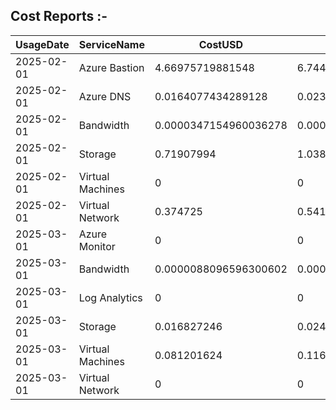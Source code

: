 ## Cost Reports :- 
<p></p>

|UsageDate |ServiceName     |CostUSD              |Cost                 |Currency|
|----------|----------------|---------------------|---------------------|--------|
|2025-02-01|Azure Bastion   |4.66975719881548     |6.74476381010914     |CAD     |
|2025-02-01|Azure DNS       |0.0164077434289128   |0.0236985242215502   |CAD     |
|2025-02-01|Bandwidth       |0.0000347154960036278|0.0000501413266528398|CAD     |
|2025-02-01|Storage         |0.71907994           |1.038603111339       |CAD     |
|2025-02-01|Virtual Machines|0                    |0                    |CAD     |
|2025-02-01|Virtual Network |0.374725             |0.54123405375        |CAD     |
|2025-03-01|Azure Monitor   |0                    |0                    |CAD     |
|2025-03-01|Bandwidth       |0.0000088096596300602|0.0000126396591542289|CAD     |
|2025-03-01|Log Analytics   |0                    |0                    |CAD     |
|2025-03-01|Storage         |0.016827246          |0.0241428911985      |CAD     |
|2025-03-01|Virtual Machines|0.081201624          |0.116504030034       |CAD     |
|2025-03-01|Virtual Network |0                    |0                    |CAD     |
